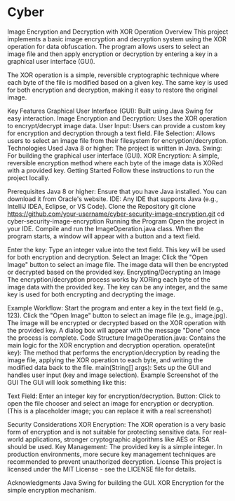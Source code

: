 # Cyber
Image Encryption and Decryption with XOR Operation
Overview
This project implements a basic image encryption and decryption system using the XOR operation for data obfuscation. The program allows users to select an image file and then apply encryption or decryption by entering a key in a graphical user interface (GUI).

The XOR operation is a simple, reversible cryptographic technique where each byte of the file is modified based on a given key. The same key is used for both encryption and decryption, making it easy to restore the original image.

Key Features
Graphical User Interface (GUI): Built using Java Swing for easy interaction.
Image Encryption and Decryption: Uses the XOR operation to encrypt/decrypt image data.
User Input: Users can provide a custom key for encryption and decryption through a text field.
File Selection: Allows users to select an image file from their filesystem for encryption/decryption.
Technologies Used
Java 8 or higher: The project is written in Java.
Swing: For building the graphical user interface (GUI).
XOR Encryption: A simple, reversible encryption method where each byte of the image data is XORed with a provided key.
Getting Started
Follow these instructions to run the project locally.

Prerequisites
Java 8 or higher: Ensure that you have Java installed. You can download it from Oracle's website.
IDE: Any IDE that supports Java (e.g., IntelliJ IDEA, Eclipse, or VS Code).
Clone the Repository
git clone https://github.com/your-username/cyber-security-image-encryption.git
cd cyber-security-image-encryption
Running the Program
Open the project in your IDE.
Compile and run the ImageOperation.java class.
When the program starts, a window will appear with a button and a text field.

Enter the key: Type an integer value into the text field. This key will be used for both encryption and decryption.
Select an Image: Click the "Open Image" button to select an image file. The image data will then be encrypted or decrypted based on the provided key.
Encrypting/Decrypting an Image
The encryption/decryption process works by XORing each byte of the image data with the provided key. The key can be any integer, and the same key is used for both encrypting and decrypting the image.

Example Workflow:
Start the program and enter a key in the text field (e.g., 123).
Click the "Open Image" button to select an image file (e.g., image.jpg).
The image will be encrypted or decrypted based on the XOR operation with the provided key.
A dialog box will appear with the message "Done" once the process is complete.
Code Structure
ImageOperation.java: Contains the main logic for the XOR encryption and decryption operation.
operate(int key): The method that performs the encryption/decryption by reading the image file, applying the XOR operation to each byte, and writing the modified data back to the file.
main(String[] args): Sets up the GUI and handles user input (key and image selection).
Example Screenshot of the GUI
The GUI will look something like this:

Text Field: Enter an integer key for encryption/decryption.
Button: Click to open the file chooser and select an image for encryption or decryption.
(This is a placeholder image; you can replace it with a real screenshot)

Security Considerations
XOR Encryption: The XOR operation is a very basic form of encryption and is not suitable for protecting sensitive data. For real-world applications, stronger cryptographic algorithms like AES or RSA should be used.
Key Management: The provided key is a simple integer. In production environments, more secure key management techniques are recommended to prevent unauthorized decryption.
License
This project is licensed under the MIT License - see the LICENSE file for details.

Acknowledgments
Java Swing for building the GUI.
XOR Encryption for the simple encryption mechanism.
